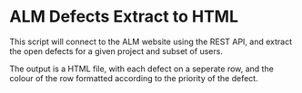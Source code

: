 # ALM Defects Extract to HTML


This script will connect to the ALM website using the REST API, and extract the open defects for a given project and subset of users.

The output is a HTML file, with each defect on a seperate row, and the colour of the row formatted according to the priority of the defect.
